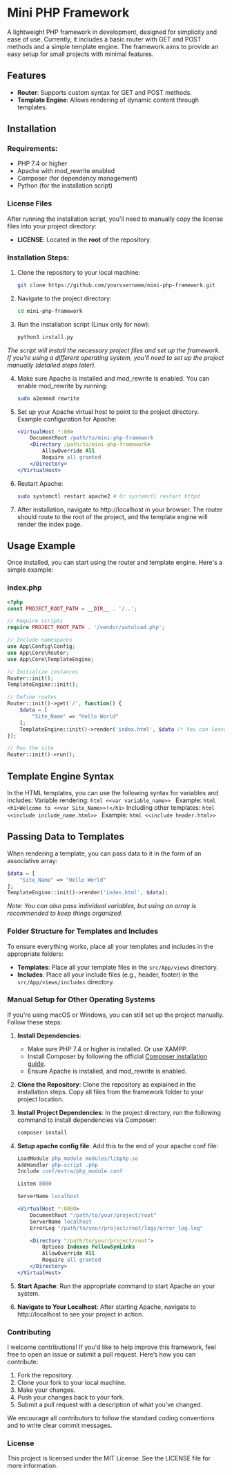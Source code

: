 # Mini PHP Framework

A lightweight PHP framework in development, designed for simplicity and ease of use. Currently, it includes a basic router with GET and POST methods and a simple template engine. The framework aims to provide an easy setup for small projects with minimal features.

## Features

- **Router**: Supports custom syntax for GET and POST methods.
- **Template Engine**: Allows rendering of dynamic content through templates.

## Installation

### Requirements:
- PHP 7.4 or higher
- Apache with mod_rewrite enabled
- Composer (for dependency management)
- Python (for the installation script)

### License Files
After running the installation script, you'll need to manually copy the license files into your project directory:
- **LICENSE**: Located in the **root** of the repository.

### Installation Steps:

1. Clone the repository to your local machine:
   ```bash
   git clone https://github.com/yourusername/mini-php-framework.git
   ```

2. Navigate to the project directory:
    ```bash
    cd mini-php-framework
    ```

3. Run the installation script (Linux only for now):
    ```bash
    python3 install.py
    ```
*The script will install the necessary project files and set up the framework. If you’re using a different operating system, you’ll need to set up the project manually (detailed steps later).*

4. Make sure Apache is installed and mod_rewrite is enabled. You can enable mod_rewrite by running:
    ```bash
    sudo a2enmod rewrite
    ```

5. Set up your Apache virtual host to point to the project directory. Example configuration for Apache:
    ```apache
    <VirtualHost *:80>
        DocumentRoot /path/to/mini-php-framework
        <Directory /path/to/mini-php-framework>
            AllowOverride All
            Require all granted
        </Directory>
    </VirtualHost>
    ```

6. Restart Apache:
    ```bash
    sudo systemctl restart apache2 # Or systemctl restart httpd
    ```

7. After installation, navigate to http://localhost in your browser. The router should route to the root of the project, and the template engine will render the index page.

## Usage Example

Once installed, you can start using the router and template engine. Here's a simple example:

### index.php
```php
<?php
const PROJECT_ROOT_PATH = __DIR__ . '/..';

// Require scripts
require PROJECT_ROOT_PATH . '/vendor/autoload.php';

// Include namespaces
use App\Config\Config;
use App\Core\Router;
use App\Core\TemplateEngine;

// Initialize instances
Router::init();
TemplateEngine::init();

// Define routes
Router::init()->get('/', function() {
    $data = [
        "Site_Name" => "Hello World"
    ];
    TemplateEngine::init()->render('index.html', $data /* You can leave this blank if your page doesn't require it */);
});

// Run the site
Router::init()->run();
```
## Template Engine Syntax

In the HTML templates, you can use the following syntax for variables and includes:
    Variable rendering:
    ```html
    <<var variable_name>>
    ```
    Example:
    ```html
    <h1>Welcome to <<var Site_Name>>!</h1>```
    Including other templates:
    ```html
    <<include include_name.html>>
    ```
    Example:
    ```html
    <<include header.html>>
    ```

## Passing Data to Templates

When rendering a template, you can pass data to it in the form of an associative array:
```php
$data = [
    "Site_Name" => "Hello World"
];
TemplateEngine::init()->render('index.html', $data);
```

*Note: You can also pass individual variables, but using an array is recommended to keep things organized.*

### Folder Structure for Templates and Includes
To ensure everything works, place all your templates and includes in the appropriate folders:
- **Templates**: Place all your template files in the `src/App/views` directory.
- **Includes**: Place all your include files (e.g., header, footer) in the `src/App/views/includes` directory.

### Manual Setup for Other Operating Systems

If you're using macOS or Windows, you can still set up the project manually. Follow these steps:

1. **Install Dependencies**:
   - Make sure PHP 7.4 or higher is installed. Or use XAMPP.
   - Install Composer by following the official [Composer installation guide](https://getcomposer.org/download/).
   - Ensure Apache is installed, and mod_rewrite is enabled.
   
2. **Clone the Repository**:
   Clone the repository as explained in the installation steps. Copy all files from the framework folder to your project location.

3. **Install Project Dependencies**:
   In the project directory, run the following command to install dependencies via Composer:
   ```bash
   composer install
   ```

4. **Setup apache config file**:
    Add this to the end of your apache conf file:
    ```apache
    LoadModule php_module modules/libphp.so
    AddHandler php-script .php
    Include conf/extra/php_module.conf

    Listen 8080

    ServerName localhost

    <VirtualHost *:8080>
        DocumentRoot "/path/to/your/project/root"
        ServerName localhost
        ErrorLog "/path/to/your/project/root/logs/error_log.log"

        <Directory "/path/to/your/project/root">
            Options Indexes FollowSymLinks
            AllowOverride All
            Require all granted
        </Directory>
    </VirtualHost>
   ```

5. **Start Apache**:
    Run the appropriate command to start Apache on your system.

6. **Navigate to Your Localhost**:
    After starting Apache, navigate to http://localhost to see your project in action.

### Contributing
I welcome contributions! If you'd like to help improve this framework, feel free to open an issue or submit a pull request. Here’s how you can contribute:

1. Fork the repository.
2. Clone your fork to your local machine.
3. Make your changes.
4. Push your changes back to your fork.
5. Submit a pull request with a description of what you’ve changed.

We encourage all contributors to follow the standard coding conventions and to write clear commit messages.

### License
This project is licensed under the MIT License. See the LICENSE file for more information.
